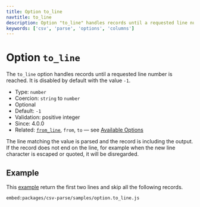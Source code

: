 ```yaml
---
title: Option to_line
navtitle: to_line
description: Option "to_line" handles records until a requested line number.
keywords: ['csv', 'parse', 'options', 'columns']
---
```


# Option `to_line`

The `to_line` option handles records until a requested line number is reached. It is disabled by default with the value `-1`.

* Type: `number`
* Coercion: `string` to `number`
* Optional
* Default: `-1`
* Validation: positive integer
* Since: 4.0.0
* Related: [`from_line`](/parse/options/from_line/), `from`, `to` &mdash; see [Available Options](/parse/options/#available-options)

The line matching the value is parsed and the record is including the output. If the record does not end on the line, for example when the new line character is escaped or quoted, it will be disregarded.

## Example

This [example](https://github.com/adaltas/node-csv/blob/master/packages/csv-parse/samples/option.to_line.js) return the first two lines and skip all the following records.

`embed:packages/csv-parse/samples/option.to_line.js`
